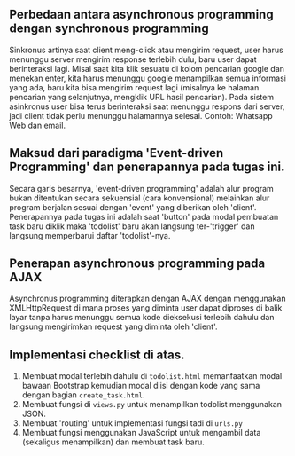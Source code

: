 ## Perbedaan antara asynchronous programming dengan synchronous programming

Sinkronus artinya saat client meng-click atau mengirim request, user harus menunggu server mengirim response terlebih dulu, baru user dapat berinteraksi lagi. Misal saat kita klik sesuatu di kolom pencarian google dan menekan enter, kita harus
menunggu google menampilkan semua informasi yang ada, baru kita bisa mengirim request lagi (misalnya ke halaman pencarian yang selanjutnya, mengklik URL hasil
pencarian). Pada sistem asinkronus user bisa terus berinteraksi saat menunggu respons dari server, jadi client tidak perlu menunggu halamannya selesai. Contoh: Whatsapp Web dan email.

## Maksud dari paradigma 'Event-driven Programming' dan penerapannya pada tugas ini.

Secara garis besarnya, 'event-driven programming' adalah alur program bukan ditentukan secara sekuensial (cara konvensional) melainkan alur program berjalan sesuai dengan 'event' yang diberikan oleh 'client'. Penerapannya pada tugas ini adalah saat 'button' pada modal pembuatan task baru diklik maka 'todolist' baru akan langsung ter-'trigger' dan langsung memperbarui daftar 'todolist'-nya.

## Penerapan asynchronous programming pada AJAX

Asynchronus programming diterapkan dengan AJAX dengan menggunakan XMLHttpRequest di mana proses yang diminta user dapat diproses di balik layar tanpa harus menunggu semua kode dieksekusi terlebih dahulu dan langsung mengirimkan request yang diminta oleh 'client'.

## Implementasi checklist di atas.

1. Membuat modal terlebih dahulu di `todolist.html` memanfaatkan modal bawaan Bootstrap kemudian modal diisi dengan kode yang sama dengan bagian `create_task.html`.
2. Membuat fungsi di `views.py` untuk menampilkan todolist menggunakan JSON.
3. Membuat 'routing' untuk implementasi fungsi tadi di `urls.py`
4. Membuat fungsi menggunakan JavaScript untuk mengambil data (sekaligus menampilkan) dan membuat task baru.
